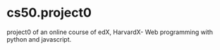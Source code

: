 # cs50.project0
project0 of an online course of edX, HarvardX- Web programming with python and javascript.
